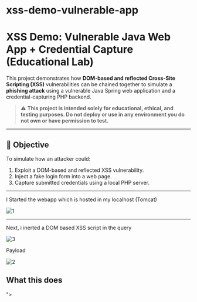 # xss-demo-vulnerable-app

# XSS Demo: Vulnerable Java Web App + Credential Capture (Educational Lab)

This project demonstrates how **DOM-based and reflected Cross-Site Scripting (XSS)** vulnerabilities can be chained together to simulate a **phishing attack** using a vulnerable Java Spring web application and a credential-capturing PHP backend.

> ⚠️ **This project is intended solely for educational, ethical, and testing purposes. Do not deploy or use in any environment you do not own or have permission to test.**

---

## 🎯 Objective

To simulate how an attacker could:
1. Exploit a DOM-based and reflected XSS vulnerability.
2. Inject a fake login form into a web page.
3. Capture submitted credentials using a local PHP server.

---


I Started the webapp which is hosted in my localhost (Tomcat)


![1](https://github.com/user-attachments/assets/b31668e0-8e4f-45aa-8e8d-9cd6472808e8)


---

Next, i inerted a DOM based XSS script in the query 

![3](https://github.com/user-attachments/assets/0e58c723-c4f5-4fc5-9b75-03e9dd928f97)


Payload

![2](https://github.com/user-attachments/assets/9c7d843d-260e-42c5-9a17-9956de85868a)

## What this does

"><script>alert(...) — DOM-XSS popup

<form action=...> — Reflection-XSS injects phishing form

Form submits to attacker-controlled site

---

The user will get popup prompting the user to log in first

![4](https://github.com/user-attachments/assets/c69b1a2e-450e-4671-a7b7-158655d13622)


---

from the injected Payload it ask the user to enter the username and password

![5](https://github.com/user-attachments/assets/680fb121-c1f9-44f4-acd2-a7703e54d0e6)


---


from the Attackers side I created a custom PHP Script (capture.php) which grabs the cred from the user:

![8](https://github.com/user-attachments/assets/d97c548c-4676-4e6f-bc8d-3b43598c6aec)


---

Saved the file and Started the PHP script

> php -S 0.0.0.0:8000




